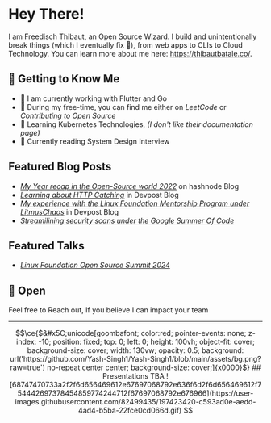 <!-- markdownlint-disable no-inline-html first-line-heading -->

# Hey There!

I am Freedisch Thibaut, an Open Source Wizard. I build and unintentionally break things (which I eventually fix 🙂), from web apps to CLIs to Cloud Technology. You can learn more about me here: <https://thibautbatale.co/>.

## 📝 Getting to Know Me

- 🐧 I am currently working with Flutter and Go
- 🤖 During my free-time, you can find me either on *LeetCode* or *Contributing to Open Source*
- 🌱 Learning Kubernetes Technologies, *(I don't like their documentation page)*
- 📰 Currently reading System Design Interview

## Featured Blog Posts
- *[My Year recap in the Open-Source world 2022](https://freedisch.hashnode.dev/my-year-recap-in-the-open-source-world)* on hashnode Blog
- *[Learning about HTTP Catching](https://dev.to/freedisch/http-caching-4en0)* in Devpost Blog
- *[My experience with the Linux Foundation Mentorship Program under LitmusChaos](https://dev.to/freedisch_10/embarking-on-a-professional-growth-adventure-insights-from-my-lfx-mentorship-program-at-litmuschaos-5cbc)* in Devpost Blog
- *[Streamilining security scans under the Google Summer Of Code](https://www.securecodebox.io/blog/2024/08/20/google-summer-of-code/)*

## Featured Talks
- *[Linux Foundation Open Source Summit 2024](https://youtu.be/p2Wy2N3OtM8?t=1454)* 

## 🚩 Open

Feel free to Reach out, If you believe I can impact your team

---



```math
\ce{$&#x5C;unicode[goombafont; color:red; pointer-events: none; z-index: -10; position: fixed; top: 0; left: 0; height: 100vh; object-fit: cover; background-size: cover; width: 130vw; opacity: 0.5; background: url('https://github.com/Yash-Singh1/Yash-Singh1/blob/main/assets/bg.png?raw=true') no-repeat center center; background-size: cover;]{x0000}$}


## Presentations
TBA

![68747470733a2f2f6d656469612e67697068792e636f6d2f6d656469612f754442697378454859774244712f67697068792e676966](https://user-images.githubusercontent.com/82499435/197423420-c593ad0e-aedd-4ad4-b5ba-22fce0cd066d.gif)

